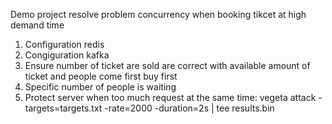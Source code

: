 Demo project resolve problem concurrency when booking tikcet at high demand time
1. Configuration redis
2. Congiguration kafka
3. Ensure number of ticket are sold are correct with available amount of ticket and people come first buy first
4. Specific number of people is waiting
5. Protect server when too much request at the same time: vegeta attack -targets=targets.txt -rate=2000 -duration=2s | tee results.bin